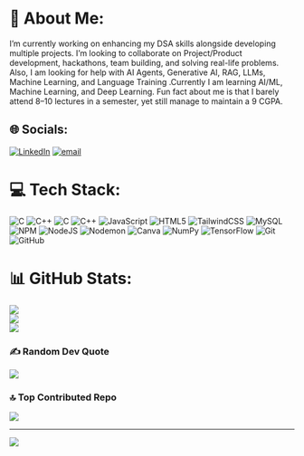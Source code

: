 # 🐯 About Me:
I’m currently working on enhancing my DSA skills alongside developing multiple projects. I’m looking to collaborate on Project/Product development, hackathons, team building, and solving real-life problems. Also, I am looking for help with AI Agents, Generative AI, RAG, LLMs, Machine Learning, and Language Training .Currently I am learning AI/ML, Machine Learning, and Deep Learning. Fun fact about me is that I barely attend 8–10 lectures in a semester, yet still manage to maintain a 9 CGPA.


## 🌐 Socials:
[![LinkedIn](https://img.shields.io/badge/LinkedIn-%230077B5.svg?logo=linkedin&logoColor=white)](https://linkedin.com/in/shhshubham) [![email](https://img.shields.io/badge/Email-D14836?logo=gmail&logoColor=white)](mailto:shubhamm18.work@gmail.com) 

# 💻 Tech Stack:
![C](https://img.shields.io/badge/c-%2300599C.svg?style=flat&logo=c&logoColor=white) ![C++](https://img.shields.io/badge/c++-%2300599C.svg?style=flat&logo=c%2B%2B&logoColor=white) ![C](https://img.shields.io/badge/c-%2300599C.svg?style=flat&logo=c&logoColor=white) ![C++](https://img.shields.io/badge/c++-%2300599C.svg?style=flat&logo=c%2B%2B&logoColor=white) ![JavaScript](https://img.shields.io/badge/javascript-%23323330.svg?style=flat&logo=javascript&logoColor=%23F7DF1E) ![HTML5](https://img.shields.io/badge/html5-%23E34F26.svg?style=flat&logo=html5&logoColor=white) ![TailwindCSS](https://img.shields.io/badge/tailwindcss-%2338B2AC.svg?style=flat&logo=tailwind-css&logoColor=white) ![MySQL](https://img.shields.io/badge/mysql-4479A1.svg?style=flat&logo=mysql&logoColor=white) ![NPM](https://img.shields.io/badge/NPM-%23CB3837.svg?style=flat&logo=npm&logoColor=white) ![NodeJS](https://img.shields.io/badge/node.js-6DA55F?style=flat&logo=node.js&logoColor=white) ![Nodemon](https://img.shields.io/badge/NODEMON-%23323330.svg?style=flat&logo=nodemon&logoColor=%BBDEAD) ![Canva](https://img.shields.io/badge/Canva-%2300C4CC.svg?style=flat&logo=Canva&logoColor=white) ![NumPy](https://img.shields.io/badge/numpy-%23013243.svg?style=flat&logo=numpy&logoColor=white) ![TensorFlow](https://img.shields.io/badge/TensorFlow-%23FF6F00.svg?style=flat&logo=TensorFlow&logoColor=white) ![Git](https://img.shields.io/badge/git-%23F05033.svg?style=flat&logo=git&logoColor=white) ![GitHub](https://img.shields.io/badge/github-%23121011.svg?style=flat&logo=github&logoColor=white)
# 📊 GitHub Stats:
![](https://github-readme-stats.vercel.app/api?username=shubhammgits&theme=blue_navy&hide_border=true&include_all_commits=false&count_private=false)<br/>
![](https://nirzak-streak-stats.vercel.app/?user=shubhammgits&theme=blue_navy&hide_border=true)<br/>
![](https://github-readme-stats.vercel.app/api/top-langs/?username=shubhammgits&theme=blue_navy&hide_border=true&include_all_commits=false&count_private=false&layout=compact)

### ✍️ Random Dev Quote
![](https://quotes-github-readme.vercel.app/api?type=horizontal&theme=tokyonight)

### 🔝 Top Contributed Repo
![](https://github-contributor-stats.vercel.app/api?username=shubhammgits&limit=5&theme=one_dark_pro&combine_all_yearly_contributions=true)

---
[![](https://visitcount.itsvg.in/api?id=shubhammgits&icon=6&color=9)](https://visitcount.itsvg.in)

<!-- Proudly created with GPRM ( https://gprm.itsvg.in ) -->
